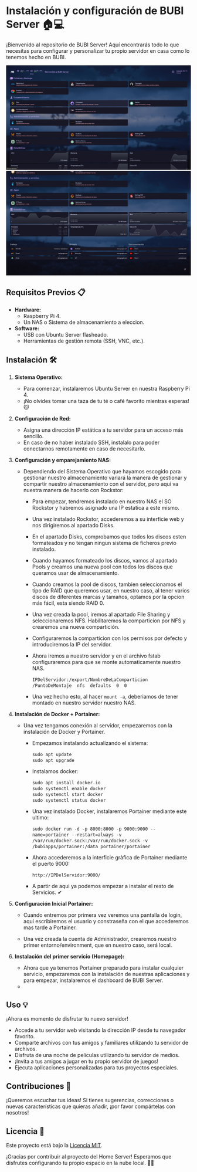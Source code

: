# Instalación y configuración de BUBI Server 🏠💻

¡Bienvenido al repositorio de BUBI Server! Aquí encontrarás todo lo que necesitas para configurar y personalizar tu propio servidor en casa como lo tenemos hecho en BUBI.

![Resultado Final](https://raw.githubusercontent.com/bait-py/bubiserver/main/BUBIServerResult1.jpg)
![Resultado Final 2](https://raw.githubusercontent.com/bait-py/bubiserver/main/BUBIServerResult2.jpg)

## Requisitos Previos 📋

- **Hardware:**
  - Raspberry Pi 4.
  - Un NAS o Sistema de almacenamiento a eleccion.
- **Software:**
  - USB con Ubuntu Server flasheado.
  - Herramientas de gestión remota (SSH, VNC, etc.).

## Instalación 🛠️

1. **Sistema Operativo:**
   - Para comenzar, instalaremos Ubuntu Server en nuestra Raspberry Pi 4.
   - ¡No olvides tomar una taza de tu té o café favorito mientras esperas! 🐱

2. **Configuración de Red:**
   - Asigna una dirección IP estática a tu servidor para un acceso más sencillo.
   - En caso de no haber instalado SSH, instalalo para poder conectarnos remotamente en caso de necesitarlo.
     
3. **Configuración y emparejamiento NAS:**
   - Dependiendo del Sistema Operativo que hayamos escogido para gestionar nuestro almacenamiento variará la manera de gestionar y compartir nuestro almacenamiento con el servidor, pero aquí va nuestra manera de hacerlo con Rockstor:
     - Para empezar, tendremos instalado en nuestro NAS el SO Rockstor y habremos asignado una IP estatica a este mismo.
       
     - Una vez instalado Rockstor, accederemos a su interficie web y nos dirigiremos al apartado Disks.
     - En el apartado Disks, comprobamos que todos los discos esten formateados y no tengan ningun sistema de ficheros previo instalado.
     - Cuando hayamos formateado los discos, vamos al apartado Pools y creamos una nueva pool con todos los discos que queramos usar de almacenamiento.
     - Cuando creamos la pool de discos, tambien seleccionamos el tipo de RAID que queremos usar, en nuestro caso, al tener varios discos de diferentes marcas y tamaños, optamos por la opcion más fácil, esta siendo RAID 0.
     - Una vez creada la pool, iremos al apartado File Sharing y seleccionaremos NFS. Habilitaremos la comparticion por NFS y crearemos una nueva compartición.
     - Configuraremos la comparticion con los permisos por defecto y introduciremos la IP del servidor.
     - Ahora iremos a nuestro servidor y en el archivo fstab configuraremos para que se monte automaticamente nuestro NAS.
       ```
       IPDelServidor:/export/NombreDeLaComparticion  /PuntoDeMontaje  nfs  defaults  0  0
       ```
     - Una vez hecho esto, al hacer ```mount -a```, deberiamos de tener montado en nuestro servidor nuestro NAS. 

4. **Instalación de Docker + Portainer:**
   - Una vez tengamos conexión al servidor, empezaremos con la instalación de Docker y Portainer.
     
     - Empezamos instalando actualizando el sistema:
         ```
         sudo apt update
         sudo apt upgrade
         ```
     - Instalamos docker:
         ```
         sudo apt install docker.io
         sudo systemctl enable docker
         sudo systemctl start docker
         sudo systemctl status docker
         ```
     - Una vez instalado Docker, instalaremos Portainer mediante este ultimo:
         ```
         sudo docker run -d -p 8000:8000 -p 9000:9000 --name=portainer --restart=always -v /var/run/docker.sock:/var/run/docker.sock -v   /bubiapps/portainer:/data portainer/portainer
         ```
      - Ahora accederemos a la interficie gràfica de Portainer mediante el puerto 9000:
         ```
         http://IPDelServidor:9000/
         ```
      - A partir de aqui ya podemos empezar a instalar el resto de Servicios. ✔
        
  4. **Configuración Inicial Portainer:**
       - Cuando entremos por primera vez veremos una pantalla de login, aqui escribiremos el usuario y constraseña con el que accederemos mas tarde a Portainer.
         
       - Una vez creada la cuenta de Administrador, crearemos nuestro primer entorno/environment, que en nuestro caso, será local.

  5. **Instalación del primer servicio (Homepage):**
       - Ahora que ya tenemos Portainer preparado para instalar cualquier servicio, empezaremos con la instalación de nuestras aplicaciones y para empezar, instalaremos el dashboard de BUBI Server.
       - 





## Uso 💡

¡Ahora es momento de disfrutar tu nuevo servidor!

- Accede a tu servidor web visitando la dirección IP desde tu navegador favorito.
- Comparte archivos con tus amigos y familiares utilizando tu servidor de archivos.
- Disfruta de una noche de películas utilizando tu servidor de medios.
- ¡Invita a tus amigos a jugar en tu propio servidor de juegos!
- Ejecuta aplicaciones personalizadas para tus proyectos especiales.

## Contribuciones 🎉

¡Queremos escuchar tus ideas! Si tienes sugerencias, correcciones o nuevas características que quieras añadir, ¡por favor compártelas con nosotros!

## Licencia 📝

Este proyecto está bajo la [Licencia MIT](LICENSE).

¡Gracias por contribuir al proyecto del Home Server! Esperamos que disfrutes configurando tu propio espacio en la nube local. 🚀✨
